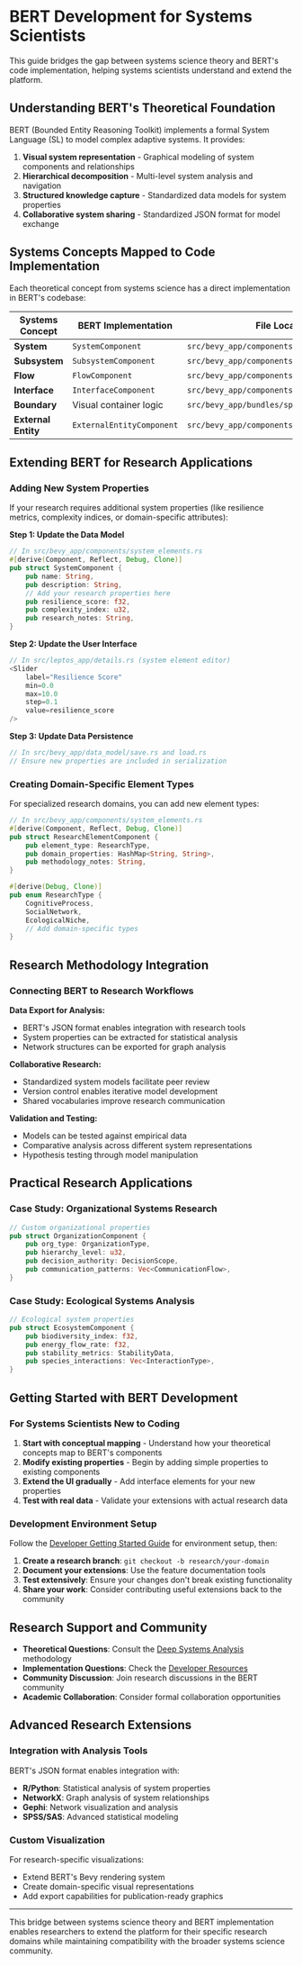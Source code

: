 # BERT Development for Systems Scientists

This guide bridges the gap between systems science theory and BERT's code implementation, helping systems scientists understand and extend the platform.

## Understanding BERT's Theoretical Foundation

BERT (Bounded Entity Reasoning Toolkit) implements a formal System Language (SL) to model complex adaptive systems. It provides:

1. **Visual system representation** - Graphical modeling of system components and relationships
2. **Hierarchical decomposition** - Multi-level system analysis and navigation  
3. **Structured knowledge capture** - Standardized data models for system properties
4. **Collaborative system sharing** - Standardized JSON format for model exchange

## Systems Concepts Mapped to Code Implementation

Each theoretical concept from systems science has a direct implementation in BERT's codebase:

| Systems Concept | BERT Implementation | File Location |
|-----------------|---------------------|--------------|
| **System** | `SystemComponent` | `src/bevy_app/components/system_elements.rs` |
| **Subsystem** | `SubsystemComponent` | `src/bevy_app/components/system_elements.rs` |
| **Flow** | `FlowComponent` | `src/bevy_app/components/connections.rs` |
| **Interface** | `InterfaceComponent` | `src/bevy_app/components/connections.rs` |
| **Boundary** | Visual container logic | `src/bevy_app/bundles/spawn/` |
| **External Entity** | `ExternalEntityComponent` | `src/bevy_app/components/system_elements.rs` |

## Extending BERT for Research Applications

### Adding New System Properties

If your research requires additional system properties (like resilience metrics, complexity indices, or domain-specific attributes):

**Step 1: Update the Data Model**
```rust
// In src/bevy_app/components/system_elements.rs
#[derive(Component, Reflect, Debug, Clone)]
pub struct SystemComponent {
    pub name: String,
    pub description: String,
    // Add your research properties here
    pub resilience_score: f32,
    pub complexity_index: u32,
    pub research_notes: String,
}
```

**Step 2: Update the User Interface**
```rust
// In src/leptos_app/details.rs (system element editor)
<Slider
    label="Resilience Score"
    min=0.0
    max=10.0
    step=0.1
    value=resilience_score
/>
```

**Step 3: Update Data Persistence**
```rust
// In src/bevy_app/data_model/save.rs and load.rs
// Ensure new properties are included in serialization
```

### Creating Domain-Specific Element Types

For specialized research domains, you can add new element types:

```rust
// In src/bevy_app/components/system_elements.rs
#[derive(Component, Reflect, Debug, Clone)]
pub struct ResearchElementComponent {
    pub element_type: ResearchType,
    pub domain_properties: HashMap<String, String>,
    pub methodology_notes: String,
}

#[derive(Debug, Clone)]
pub enum ResearchType {
    CognitiveProcess,
    SocialNetwork,
    EcologicalNiche,
    // Add domain-specific types
}
```

## Research Methodology Integration

### Connecting BERT to Research Workflows

**Data Export for Analysis:**
- BERT's JSON format enables integration with research tools
- System properties can be extracted for statistical analysis
- Network structures can be exported for graph analysis

**Collaborative Research:**
- Standardized system models facilitate peer review
- Version control enables iterative model development
- Shared vocabularies improve research communication

**Validation and Testing:**
- Models can be tested against empirical data
- Comparative analysis across different system representations
- Hypothesis testing through model manipulation

## Practical Research Applications

### Case Study: Organizational Systems Research

```rust
// Custom organizational properties
pub struct OrganizationComponent {
    pub org_type: OrganizationType,
    pub hierarchy_level: u32,
    pub decision_authority: DecisionScope,
    pub communication_patterns: Vec<CommunicationFlow>,
}
```

### Case Study: Ecological Systems Analysis

```rust  
// Ecological system properties
pub struct EcosystemComponent {
    pub biodiversity_index: f32,
    pub energy_flow_rate: f32,
    pub stability_metrics: StabilityData,
    pub species_interactions: Vec<InteractionType>,
}
```

## Getting Started with BERT Development

### For Systems Scientists New to Coding

1. **Start with conceptual mapping** - Understand how your theoretical concepts map to BERT's components
2. **Modify existing properties** - Begin by adding simple properties to existing components
3. **Extend the UI gradually** - Add interface elements for your new properties
4. **Test with real data** - Validate your extensions with actual research data

### Development Environment Setup

Follow the [Developer Getting Started Guide](../../for-developers/getting-started.md) for environment setup, then:

1. **Create a research branch**: `git checkout -b research/your-domain`
2. **Document your extensions**: Use the feature documentation tools
3. **Test extensively**: Ensure your changes don't break existing functionality
4. **Share your work**: Consider contributing useful extensions back to the community

## Research Support and Community

- **Theoretical Questions**: Consult the [Deep Systems Analysis](deep-systems-analysis.md) methodology
- **Implementation Questions**: Check the [Developer Resources](../../for-developers/)  
- **Community Discussion**: Join research discussions in the BERT community
- **Academic Collaboration**: Consider formal collaboration opportunities

## Advanced Research Extensions

### Integration with Analysis Tools

BERT's JSON format enables integration with:
- **R/Python**: Statistical analysis of system properties
- **NetworkX**: Graph analysis of system relationships  
- **Gephi**: Network visualization and analysis
- **SPSS/SAS**: Advanced statistical modeling

### Custom Visualization

For research-specific visualizations:
- Extend BERT's Bevy rendering system
- Create domain-specific visual representations
- Add export capabilities for publication-ready graphics

---

This bridge between systems science theory and BERT implementation enables researchers to extend the platform for their specific research domains while maintaining compatibility with the broader systems science community.